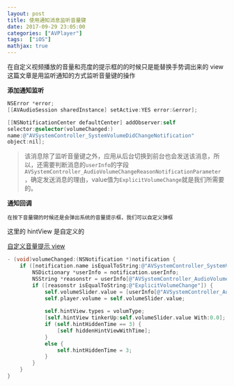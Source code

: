 ```yaml
---
layout: post
title: 使用通知消息监听音量键
date: 2017-09-29 23:05:00
categories: ["AVPlayer"]
tags:  ["iOS"]
mathjax: true
---
```


在自定义视频播放的音量和亮度的提示框的的时候只是能替换手势调出来的 view
这篇文章是用监听通知的方式监听音量键的操作

**添加通知监听**

```objectivec
NSError *error;
[[AVAudioSession sharedInstance] setActive:YES error:&error];

[[NSNotificationCenter defaultCenter] addObserver:self 
selector:@selector(volumeChanged:) 
name:@"AVSystemController_SystemVolumeDidChangeNotification" 
object:nil];
```

>该消息除了监听音量键之外，应用从后台切换到前台也会发送该消息，所以，还需要判断消息的`userInfo`的字段`AVSystemController_AudioVolumeChangeReasonNotificationParameter`，确定发送消息的理由，value值为`ExplicitVolumeChange`就是我们所需要的。


**通知回调**

`在按下音量键的时候还是会弹出系统的音量提示框，我们可以自定义弹框`

这里的 hintView 是自定义的

[自定义音量提示 view](https://dongjiawang.github.io/2017/09/26/2017-09-26-mpvolumeView/)

```objectivec
- (void)volumeChanged:(NSNotification *)notification {
    if ([notification.name isEqualToString:@"AVSystemController_SystemVolumeDidChangeNotification"]) {
        NSDictionary *userInfo = notification.userInfo;
        NSString *reasonstr = userInfo[@"AVSystemController_AudioVolumeChangeReasonNotificationParameter"];
        if ([reasonstr isEqualToString:@"ExplicitVolumeChange"]) {
            self.volumeSlider.value = [userInfo[@"AVSystemController_AudioVolumeNotificationParameter"] floatValue];
            self.player.volume = self.volumeSlider.value;
            
            self.hintView.types = volumType;
            [self.hintView tinkerUp:self.volumeSlider.value With:0.0];
            if (self.hintHiddenTime == 3) {
                [self hiddenHintViewWithTime];
            }
            else {
                self.hintHiddenTime = 3;
            }
        }
    }
}
```
